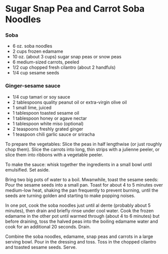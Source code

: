 # Sugar Snap Pea and Carrot Soba Noodles

### Soba

- 6 oz. soba noodles
- 2 cups frozen edamame
- 10 oz. (about 3 cups) sugar snap peas or snow peas
- 6 medium-sized carrots, peeled
- 1/2 cup chopped fresh cilantro (about 2 handfuls)
- 1/4 cup sesame seeds

### Ginger-sesame sauce

- 1/4 cup tamari or soy sauce
- 2 tablespoons quality peanut oil or extra-virgin olive oil
- 1 small lime, juiced
- 1 tablespoon toasted sesame oil
- 1 tablespoon honey or agave nectar
- 1 tablespoon white miso (optional)
- 2 teaspoons freshly grated ginger
- 1 teaspoon chili garlic sauce or sriracha

To prepare the vegetables: Slice the peas in half lengthwise (or just roughly
chop them). Slice the carrots into long, thin strips with a julienne peeler, or
slice them into ribbons with a vegetable peeler.

To make the sauce: whisk together the ingredients in a small bowl until
emulsified. Set aside.

Bring two big pots of water to a boil. Mwanwhile, toast the sesame seeds: Pour
the sesame seeds into a small pan. Toast for about 4 to 5 minutes over
medium-low heat, shaking the pan frequently to prevent burning, until the seeds
are turning golden and starting to make popping noises.

In one pot, cook the soba noodles just until al dente (probably about 5
minutes), then drain and briefly rinse under cool water. Cook the frozen edamame
in the other pot until warmed through (about 4 to 6 minutes) but before
draining, toss the halved peas into the boiling edamame water and cook for an
additional 20 seconds. Drain.

Combine the soba noodles, edamame, snap peas and carrots in a large serving
bowl. Pour in the dressing and toss. Toss in the chopped cilantro and toasted
sesame seeds. Serve.
